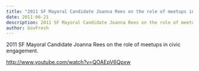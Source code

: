 ```yaml
---
title: "2011 SF Mayoral Candidate Joanna Rees on the role of meetups in civic engagement"
date: 2011-06-21
description: 2011 SF Mayoral Candidate Joanna Rees on the role of meetups in civic engagement.
author: GovFresh
---
```


2011 SF Mayoral Candidate Joanna Rees on the role of meetups in civic engagement.

http://www.youtube.com/watch?v=QOAEpV6Qpxw
